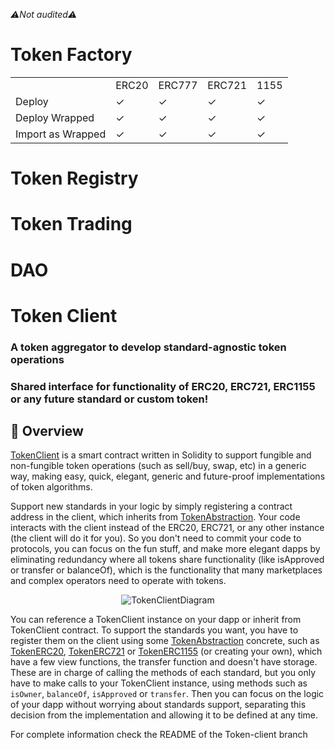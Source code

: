 <p style="font-style: italic">⚠️Not audited⚠️</p>

<h1>Token Factory</h1>
<table align="center">
   <tr><td /><td>ERC20</td><td>ERC777</td><td>ERC721</td><td>1155</td></tr>
   <tr><td>Deploy</td><td>✓</td><td>✓</td><td>✓</td><td>✓</td></tr>
   <tr><td>Deploy Wrapped</td><td>✓</td><td>✓</td><td>✓</td><td>✓</td></tr>
   <tr><td>Import as Wrapped</td><td>✓</td><td>✓</td><td>✓</td><td>✓</td></tr>
</table>

<h1>Token Registry</h1>

<h1>Token Trading</h1>

<h1>DAO</h1>

<h1>Token Client</h1> 
<h3>A token aggregator to develop standard-agnostic token operations</h3> 
<h3>Shared interface for functionality of ERC20, ERC721, ERC1155 or any future standard or custom token!</h3>

## 🧐 Overview

[TokenClient](contracts/TokenClient.sol) is a smart contract written in Solidity to support fungible and non-fungible token operations (such as sell/buy, swap, etc) in a generic way, making easy, quick, elegant, generic and future-proof implementations of token algorithms.

Support new standards in your logic by simply registering a contract address in the client, which inherits from [TokenAbstraction](contracts/TokenAbstraction.sol). Your code interacts with the client instead of the ERC20, ERC721, or any other instance (the client will do it for you). So you don't need to commit your code to protocols, you can focus on the fun stuff, and make more elegant dapps by eliminating redundancy where all tokens share functionality (like isApproved or transfer or balanceOf), which is the functionality that many marketplaces and complex operators need to operate with tokens.

<p align="center"><img src="./imgs/TokenClientDiagram.PNG" alt="TokenClientDiagram"></p>
 
You can reference a TokenClient instance on your dapp or inherit from TokenClient contract. To support the standards you want, you have to register them on the client using some [TokenAbstraction](contracts/TokenAbstraction.sol) concrete, such as [TokenERC20](contracts/concretes/TokenERC20.sol), [TokenERC721](contracts/concretes/TokenERC721.sol) or [TokenERC1155](contracts/concretes/TokenERC1155.sol) (or creating your own), which have a few view functions, the transfer function and doesn't have storage. These are in charge of calling the methods of each standard, but you only have to make calls to your TokenClient instance, using methods such as `isOwner`, `balanceOf`, `isApproved` or `transfer`. Then you can focus on the logic of your dapp without worrying about standards support, separating this decision from the implementation and allowing it to be defined at any time.

For complete information check the README of the Token-client branch
